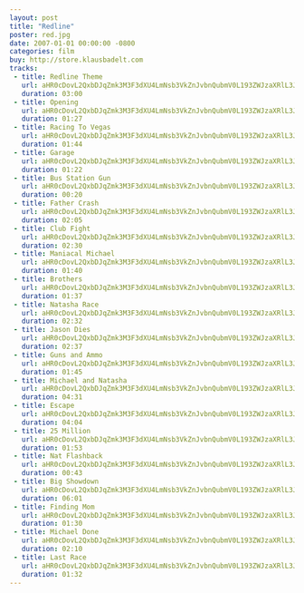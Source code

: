 ```yaml
---
layout: post
title: "Redline"
poster: red.jpg
date: 2007-01-01 00:00:00 -0800
categories: film
buy: http://store.klausbadelt.com
tracks:
 - title: Redline Theme
   url: aHR0cDovL2QxbDJqZmk3M3F3dXU4LmNsb3VkZnJvbnQubmV0L193ZWJzaXRlL3JlZC8wMSBSZWRsaW5lIFRoZW1lLm1wMw==
   duration: 03:00
 - title: Opening
   url: aHR0cDovL2QxbDJqZmk3M3F3dXU4LmNsb3VkZnJvbnQubmV0L193ZWJzaXRlL3JlZC8wMiBPcGVuaW5nLm1wMw==
   duration: 01:27
 - title: Racing To Vegas
   url: aHR0cDovL2QxbDJqZmk3M3F3dXU4LmNsb3VkZnJvbnQubmV0L193ZWJzaXRlL3JlZC8wMyBSYWNpbmcgVG8gVmVnYXMubXAz
   duration: 01:44
 - title: Garage
   url: aHR0cDovL2QxbDJqZmk3M3F3dXU4LmNsb3VkZnJvbnQubmV0L193ZWJzaXRlL3JlZC8wNCBHYXJhZ2UubXAz
   duration: 01:22
 - title: Bus Station Gun
   url: aHR0cDovL2QxbDJqZmk3M3F3dXU4LmNsb3VkZnJvbnQubmV0L193ZWJzaXRlL3JlZC8wNSBCdXMgU3RhdGlvbiBHdW4ubXAz
   duration: 00:20
 - title: Father Crash
   url: aHR0cDovL2QxbDJqZmk3M3F3dXU4LmNsb3VkZnJvbnQubmV0L193ZWJzaXRlL3JlZC8wNiBGYXRoZXIgQ3Jhc2gubXAz
   duration: 02:05
 - title: Club Fight
   url: aHR0cDovL2QxbDJqZmk3M3F3dXU4LmNsb3VkZnJvbnQubmV0L193ZWJzaXRlL3JlZC8wNyBDbHViIEZpZ2h0Lm1wMw==
   duration: 02:30
 - title: Maniacal Michael
   url: aHR0cDovL2QxbDJqZmk3M3F3dXU4LmNsb3VkZnJvbnQubmV0L193ZWJzaXRlL3JlZC8wOCBNYW5pYWNhbCBNaWNoYWVsLm1wMw==
   duration: 01:40
 - title: Brothers
   url: aHR0cDovL2QxbDJqZmk3M3F3dXU4LmNsb3VkZnJvbnQubmV0L193ZWJzaXRlL3JlZC8wOSBCcm90aGVycy5tcDM=
   duration: 01:37
 - title: Natasha Race
   url: aHR0cDovL2QxbDJqZmk3M3F3dXU4LmNsb3VkZnJvbnQubmV0L193ZWJzaXRlL3JlZC8xMCBOYXRhc2hhIFJhY2UubXAz
   duration: 02:32
 - title: Jason Dies
   url: aHR0cDovL2QxbDJqZmk3M3F3dXU4LmNsb3VkZnJvbnQubmV0L193ZWJzaXRlL3JlZC8xMSBKYXNvbiBEaWVzLm1wMw==
   duration: 02:37
 - title: Guns and Ammo
   url: aHR0cDovL2QxbDJqZmk3M3F3dXU4LmNsb3VkZnJvbnQubmV0L193ZWJzaXRlL3JlZC8xMiBHdW5zIGFuZCBBbW1vLm1wMw==
   duration: 01:45
 - title: Michael and Natasha
   url: aHR0cDovL2QxbDJqZmk3M3F3dXU4LmNsb3VkZnJvbnQubmV0L193ZWJzaXRlL3JlZC8xMyBNaWNoYWVsIGFuZCBOYXRhc2hhLm1wMw==
   duration: 04:31
 - title: Escape
   url: aHR0cDovL2QxbDJqZmk3M3F3dXU4LmNsb3VkZnJvbnQubmV0L193ZWJzaXRlL3JlZC8xNCBFc2NhcGUubXAz
   duration: 04:04
 - title: 25 Million
   url: aHR0cDovL2QxbDJqZmk3M3F3dXU4LmNsb3VkZnJvbnQubmV0L193ZWJzaXRlL3JlZC8xNSAyNSBNaWxsaW9uLm1wMw==
   duration: 01:53
 - title: Nat Flashback
   url: aHR0cDovL2QxbDJqZmk3M3F3dXU4LmNsb3VkZnJvbnQubmV0L193ZWJzaXRlL3JlZC8xNiBOYXQgRmxhc2hiYWNrLm1wMw==
   duration: 00:43
 - title: Big Showdown
   url: aHR0cDovL2QxbDJqZmk3M3F3dXU4LmNsb3VkZnJvbnQubmV0L193ZWJzaXRlL3JlZC8xNyBCaWcgU2hvd2Rvd24ubXAz
   duration: 06:01
 - title: Finding Mom
   url: aHR0cDovL2QxbDJqZmk3M3F3dXU4LmNsb3VkZnJvbnQubmV0L193ZWJzaXRlL3JlZC8xOCBGaW5kaW5nIE1vbS5tcDM=
   duration: 01:30
 - title: Michael Done
   url: aHR0cDovL2QxbDJqZmk3M3F3dXU4LmNsb3VkZnJvbnQubmV0L193ZWJzaXRlL3JlZC8xOSBNaWNoYWVsIERvbmUubXAz
   duration: 02:10
 - title: Last Race
   url: aHR0cDovL2QxbDJqZmk3M3F3dXU4LmNsb3VkZnJvbnQubmV0L193ZWJzaXRlL3JlZC8yMCBMYXN0IFJhY2UubXAz
   duration: 01:32
---
```


